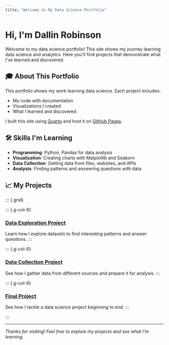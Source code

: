 ```yaml
---
title: "Welcome to My Data Science Portfolio"
---
```


# Hi, I'm Dallin Robinson

Welcome to my data science portfolio! This site shows my journey learning data science and analytics. Here you'll find projects that demonstrate what I've learned and discovered.

## 🎓 About This Portfolio

This portfolio shows my work learning data science. Each project includes:

- My code with documentation
- Visualizations I created
- What I learned and discovered

I built this site using [Quarto](https://quarto.org/) and host it on [GitHub Pages](https://pages.github.com/).

## 🛠️ Skills I'm Learning

- **Programming**: Python, Pandas for data analysis
- **Visualization**: Creating charts with Matplotlib and Seaborn
- **Data Collection**: Getting data from files, websites, and APIs
- **Analysis**: Finding patterns and answering questions with data

## 📈 My Projects

::: {.grid}

::: {.g-col-6}

### [Data Exploration Project](projects/eda.qmd)

Learn how I explore datasets to find interesting patterns and answer questions.
:::

::: {.g-col-6}

### [Data Collection Project](projects/data-acquisition.qmd)

See how I gather data from different sources and prepare it for analysis.
:::

::: {.g-col-6}

### [Final Project](projects/final-project.qmd)

See how I tackle a data science project beginning to end.
:::

:::

---

_Thanks for visiting! Feel free to explore my projects and see what I'm learning._

